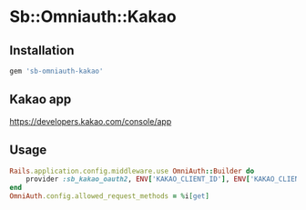 # Sb::Omniauth::Kakao

## Installation

```ruby
gem 'sb-omniauth-kakao'
```

## Kakao app
https://developers.kakao.com/console/app

## Usage


```ruby
Rails.application.config.middleware.use OmniAuth::Builder do
    provider :sb_kakao_oauth2, ENV['KAKAO_CLIENT_ID'], ENV['KAKAO_CLIENT_SECRET']
end
OmniAuth.config.allowed_request_methods = %i[get]
```
